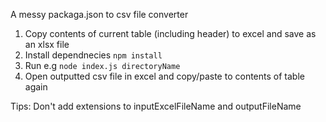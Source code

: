 A messy packaga.json to csv file converter

1. Copy contents of current table (including header) to excel and save as an xlsx file
2. Install dependnecies `npm install`
3. Run e.g `node index.js directoryName`
4. Open outputted csv file in excel and copy/paste to contents of table again

Tips: Don't add extensions to inputExcelFileName and outputFileName
